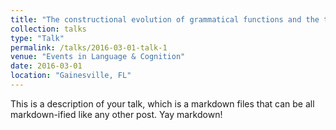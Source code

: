 ```yaml
---
title: "The constructional evolution of grammatical functions and the thematic representation of events"
collection: talks
type: "Talk"
permalink: /talks/2016-03-01-talk-1
venue: "Events in Language & Cognition"
date: 2016-03-01
location: "Gainesville, FL"
---
```


This is a description of your talk, which is a markdown files that can be all markdown-ified like any other post. Yay markdown!
